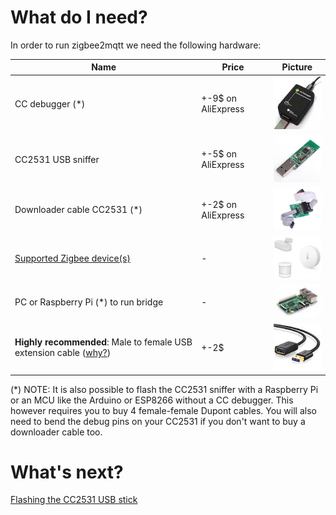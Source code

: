 ---
---
# What do I need?
In order to run zigbee2mqtt we need the following hardware:

| Name | Price | Picture |
| ------------- | ------------- | ------------- |
| CC debugger (*) | +-9$ on AliExpress | ![CC debugger](../images/cc_debugger.jpg) |
| CC2531 USB sniffer | +-5$ on AliExpress | ![CC2531 USB sniffer](../images/cc2531.jpg) |
| Downloader cable CC2531 (*) | +-2$ on AliExpress | ![Downloader cable CC2531](../images/downloader_cable.png) |
| [Supported Zigbee device(s)](../information/supported_devices.md) | - | ![Zigbee devices](../images/xiaomi_sensors.jpg) |
| PC or Raspberry Pi (*) to run bridge | - | ![Raspberry Pi](../images/pi.jpg) |
| **Highly recommended**: Male to female USB extension cable ([why?](../how_tos/how_to_improve_network_range.md)) | +-2$ | ![USB extension cable](../images/usb_extension_cable.jpg) |

(*) NOTE: It is also possible to flash the CC2531 sniffer with a Raspberry Pi or an MCU like the Arduino or ESP8266 without a CC debugger. This however requires you to buy 4 female-female Dupont cables. You will also need to bend the debug pins on your CC2531 if you don't want to buy a downloader cable too.


# What's next?
[Flashing the CC2531 USB stick](flashing_the_cc2531.md)
